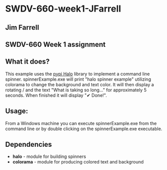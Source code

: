 # SWDV-660-week1-JFarrell
## Jim Farrell
## SWDV-660 Week 1 assignment
 
## What it does?
This example uses the [pypi Halo](https://pypi.org/project/halo/) library to implement
a command line spinner.  spinnerExample.exe will print "halo spinner example" utilizing colorama to change the background and text color.  It will then display a rotating / and the text "What is taking so long..." for approximately 5 seconds.  When finished it will display "✔ Done!".
## Usage:
From a Windows machine you can execute spinnerExample.exe from the command line or
by double clicking on the spinnerExample.exe executable.
## Dependencies
- **halo** - module for building spinners
- **colorama** - module for producing colored text and background
